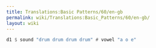 ```yaml
---
title: Translations:Basic Patterns/60/en-gb
permalink: wiki/Translations:Basic_Patterns/60/en-gb/
layout: wiki
---
```


``` Haskell
d1 $ sound "drum drum drum drum" # vowel "a o e"
```
